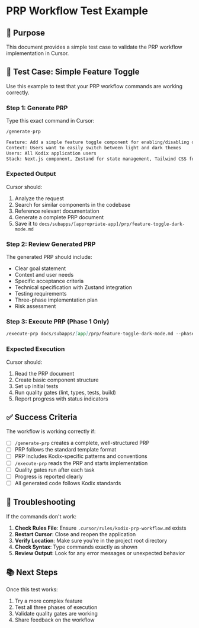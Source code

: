 # PRP Workflow Test Example

<!-- AI-METADATA:
category: example
stack: general
complexity: basic
dependencies: [prp-workflow-implementation.md]
-->

## 🎯 Purpose

This document provides a simple test case to validate the PRP workflow implementation in Cursor.

## 🧪 Test Case: Simple Feature Toggle

Use this example to test that your PRP workflow commands are working correctly.

### Step 1: Generate PRP

Type this exact command in Cursor:

```markdown
/generate-prp

Feature: Add a simple feature toggle component for enabling/disabling dark mode
Context: Users want to easily switch between light and dark themes
Users: All Kodix application users
Stack: Next.js component, Zustand for state management, Tailwind CSS for styling
```

### Expected Output

Cursor should:

1. Analyze the request
2. Search for similar components in the codebase
3. Reference relevant documentation
4. Generate a complete PRP document
5. Save it to `docs/subapps/[appropriate-app]/prp/feature-toggle-dark-mode.md`

### Step 2: Review Generated PRP

The generated PRP should include:

- Clear goal statement
- Context and user needs
- Specific acceptance criteria
- Technical specification with Zustand integration
- Testing requirements
- Three-phase implementation plan
- Risk assessment

### Step 3: Execute PRP (Phase 1 Only)

```markdown
/execute-prp docs/subapps/[app]/prp/feature-toggle-dark-mode.md --phase 1
```

### Expected Execution

Cursor should:

1. Read the PRP document
2. Create basic component structure
3. Set up initial tests
4. Run quality gates (lint, types, tests, build)
5. Report progress with status indicators

## ✅ Success Criteria

The workflow is working correctly if:

- [ ] `/generate-prp` creates a complete, well-structured PRP
- [ ] PRP follows the standard template format
- [ ] PRP includes Kodix-specific patterns and conventions
- [ ] `/execute-prp` reads the PRP and starts implementation
- [ ] Quality gates run after each task
- [ ] Progress is reported clearly
- [ ] All generated code follows Kodix standards

## 🚨 Troubleshooting

If the commands don't work:

1. **Check Rules File**: Ensure `.cursor/rules/kodix-prp-workflow.md` exists
2. **Restart Cursor**: Close and reopen the application
3. **Verify Location**: Make sure you're in the project root directory
4. **Check Syntax**: Type commands exactly as shown
5. **Review Output**: Look for any error messages or unexpected behavior

## 📚 Next Steps

Once this test works:

1. Try a more complex feature
2. Test all three phases of execution
3. Validate quality gates are working
4. Share feedback on the workflow

<!-- AI-RELATED: [prp-workflow-implementation.md] -->
<!-- DEPENDS-ON: [prp-workflow-implementation.md] -->
<!-- SEE-ALSO: [prp-quick-reference.md] -->
